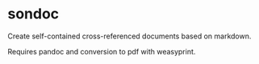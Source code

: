 sondoc
======

Create self-contained cross-referenced documents based on markdown.

Requires pandoc and conversion to pdf with weasyprint.
